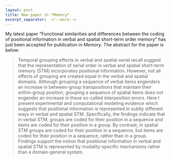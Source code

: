 ```yaml
---
layout: post
title: New paper in *Memory*
excerpt_separator:  <!--more-->
---
```


My latest paper "Functional similarities and differences between the coding of positional information in verbal and spatial short-term order memory" has just been accepted for publication in *Memory*. The abstract for the paper is below:

> Temporal grouping effects in verbal and spatial serial recall suggest that the representation of serial order in verbal and spatial short-term memory (STM) incorporates positional information. However, not all effects of grouping are created equal in the verbal and spatial domains. Although grouping a sequence of verbal items engenders an increase in between-group transpositions that maintain their within-group position, grouping a sequence of spatial items does not engender an increase in these so-called interposition errors. Here I present experimental and computational modeling evidence which suggests that positional information is represented in subtly different ways in verbal and spatial STM. Specifically, the findings indicate that in verbal STM, groups are coded for their position in a sequence and items are coded for their position in a group. By contrast, in spatial STM groups are coded for their position in a sequence, but items are coded for their position in a sequence, rather than in a group. Findings support the notion that positional information in verbal and spatial STM is represented by modality-specific mechanisms rather than a domain-general system.






